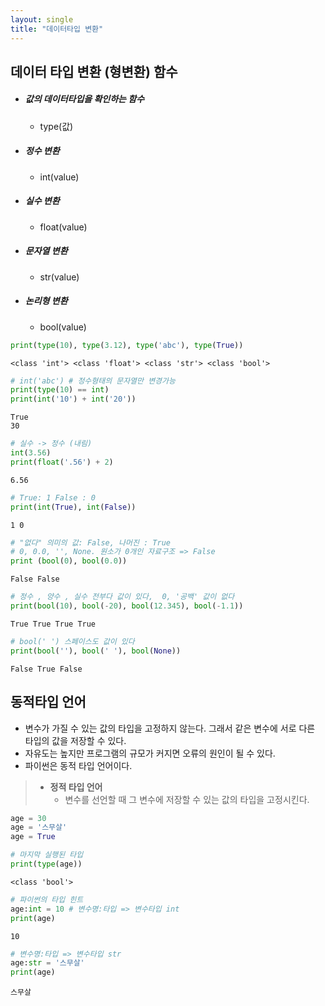 ```yaml
---
layout: single
title: "데이터타입 변환"
---
```


## 데이터 타입 변환 (형변환) 함수
- ##### 값의 데이터타입을 확인하는 함수
    
    - type(값)
- ##### 정수 변환
    
    - int(value)
- ##### 실수 변환
    
    - float(value)
- ##### 문자열 변환
    
    - str(value)
- ##### 논리형 변환
    
    - bool(value)


```python
print(type(10), type(3.12), type('abc'), type(True))
```

    <class 'int'> <class 'float'> <class 'str'> <class 'bool'>



```python
# int('abc') # 정수형태의 문자열만 변경가능
print(type(10) == int)
print(int('10') + int('20'))
```

    True
    30



```python
# 실수 -> 정수 (내림)
int(3.56) 
print(float('.56') + 2)
```

    6.56



```python
# True: 1 False : 0
print(int(True), int(False))
```

    1 0



```python
# "없다" 의미의 값: False, 나머진 : True
# 0, 0.0, '', None. 원소가 0개인 자료구조 => False 
print (bool(0), bool(0.0)) 
```

    False False



```python
# 정수 , 양수 , 실수 전부다 값이 있다,  0, '공백' 값이 없다
print(bool(10), bool(-20), bool(12.345), bool(-1.1))
```

    True True True True



```python
# bool(' ') 스페이스도 값이 있다
print(bool(''), bool(' '), bool(None)) 
```

    False True False


## 동적타입 언어
- 변수가 가질 수 있는 값의 타입을 고정하지 않는다. 그래서 같은 변수에 서로 다른 타입의 값을 저장할 수 있다.
- 자유도는 높지만 프로그램의 규모가 커지면 오류의 원인이 될 수 있다. 
- 파이썬은 동적 타입 언어이다.

> - **정적 타입 언어**
>     - 변수를 선언할 때 그 변수에 저장할 수 있는 값의 타입을 고정시킨다.


```python
age = 30
age = '스무살'
age = True
```


```python
# 마지막 실행된 타입
print(type(age)) 
```

    <class 'bool'>



```python
# 파이썬의 타입 힌트
age:int = 10 # 변수명:타입 => 변수타입 int 
print(age)
```

    10



```python
# 변수명:타입 => 변수타입 str
age:str = '스무살' 
print(age)
```

    스무살

